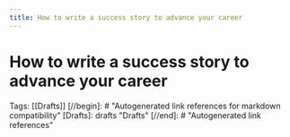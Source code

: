 ```yaml
---
title: How to write a success story to advance your career
---
```


# How to write a success story to advance your career

Tags: [[Drafts]]
[//begin]: # "Autogenerated link references for markdown compatibility"
[Drafts]: drafts "Drafts"
[//end]: # "Autogenerated link references"